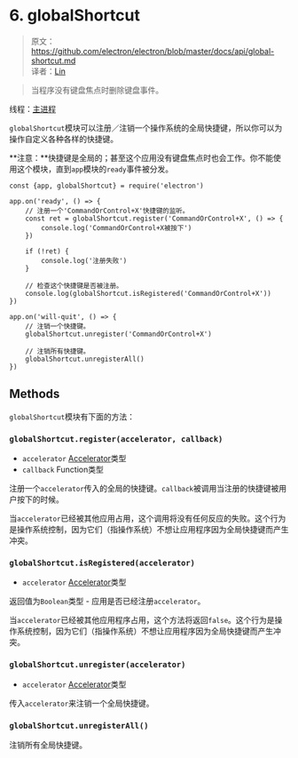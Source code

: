 <h1 id="globalShortcut">6. globalShortcut</h1>

> 原文：https://github.com/electron/electron/blob/master/docs/api/global-shortcut.md    
译者：[Lin](https://github.com/ShmilyLin)   

> 当程序没有键盘焦点时删除键盘事件。

线程：[主进程](../../guides/glossary-of-terms.html#main-process)

`globalShortcut`模块可以注册／注销一个操作系统的全局快捷键，所以你可以为操作自定义各种各样的快捷键。

**注意：**快捷键是全局的；甚至这个应用没有键盘焦点时也会工作。你不能使用这个模块，直到`app`模块的`ready`事件被分发。

    const {app, globalShortcut} = require('electron')

    app.on('ready', () => {
        // 注册一个'CommandOrControl+X'快捷键的监听。
        const ret = globalShortcut.register('CommandOrControl+X', () => {
            console.log('CommandOrControl+X被按下')
        })

        if (!ret) {
            console.log('注册失败')
        }

        // 检查这个快捷键是否被注册。
        console.log(globalShortcut.isRegistered('CommandOrControl+X'))
    })

    app.on('will-quit', () => {
        // 注销一个快捷键。
        globalShortcut.unregister('CommandOrControl+X')

        // 注销所有快捷键。
        globalShortcut.unregisterAll()
    })

<h2 id="methods">Methods</h2>

`globalShortcut`模块有下面的方法：

<h3 id="globalShortcut-register"><code>globalShortcut.register(accelerator, callback)</code></h3>

 * `accelerator` [Accelerator](https://github.com/electron/electron/blob/master/docs/api/accelerator.md)类型
 * `callback` Function类型

注册一个`accelerator`传入的全局的快捷键。`callback`被调用当注册的快捷键被用户按下的时候。

当`accelerator`已经被其他应用占用，这个调用将没有任何反应的失败。这个行为是操作系统控制，因为它们（指操作系统）不想让应用程序因为全局快捷键而产生冲突。

<h3 id="globalShortcut-isRegistered"><code>globalShortcut.isRegistered(accelerator)</code></h3>

 * `accelerator` [Accelerator](https://github.com/electron/electron/blob/master/docs/api/accelerator.md)类型

返回值为`Boolean`类型 - 应用是否已经注册`accelerator`。

当`accelerator`已经被其他应用程序占用，这个方法将返回`false`。这个行为是操作系统控制，因为它们（指操作系统）不想让应用程序因为全局快捷键而产生冲突。

<h3 id="globalShortcut-unregister"><code>globalShortcut.unregister(accelerator)</code></h3>

 * `accelerator` [Accelerator](https://github.com/electron/electron/blob/master/docs/api/accelerator.md)类型

传入`accelerator`来注销一个全局快捷键。

<h3 id="globalShortcut-unregisterAll"><code>globalShortcut.unregisterAll()</code></h3>

注销所有全局快捷键。